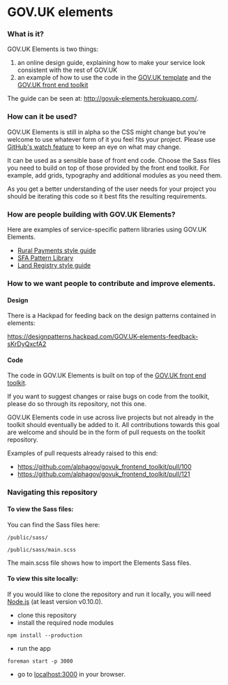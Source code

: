 GOV.UK elements
===============

### What is it?

GOV.UK Elements is two things:

1. an online design guide, explaining how to make your service look consistent with the rest of GOV.UK
2. an example of how to use the code in the [GOV.UK template](https://github.com/alphagov/govuk_template) and the [GOV.UK front end toolkit](https://github.com/alphagov/govuk_frontend_toolkit)

The guide can be seen at: http://govuk-elements.herokuapp.com/.

### How can it be used?

GOV.UK Elements is still in alpha so the CSS might change but you're welcome to use whatever form of it you feel fits your project. Please use [GitHub's watch feature](https://help.github.com/articles/watching-repositories) to keep an eye on what may change.

It can be used as a sensible base of front end code. Choose the Sass files you need to build on top of those provided by the front end toolkit. For example, add grids, typography and additional modules as you need them.

As you get a better understanding of the user needs for your project you should be iterating this code so it best fits the resulting requirements.

### How are people building with GOV.UK Elements?

Here are examples of service-specific pattern libraries using GOV.UK Elements.

* [Rural Payments style guide](http://rural-payments-styleguide.herokuapp.com)
* [SFA Pattern Library](http://sfa-prototype.azurewebsites.net/pattern-library.html)
* [Land Registry style guide](http://styleguide.landregistryconcept.co.uk/)

###  How to we want people to contribute and improve elements.

#### Design

There is a Hackpad for feeding back on the design patterns contained in elements:

https://designpatterns.hackpad.com/GOV.UK-elements-feedback-sKrDyQxcfA2

#### Code

The code in GOV.UK Elements is built on top of the [GOV.UK front end toolkit](https://github.com/alphagov/govuk_frontend_toolkit).

If you want to suggest changes or raise bugs on code from the toolkit, please do so through its repository, not this one.

GOV.UK Elements code in use across live projects but not already in the toolkit should eventually be added to it. All contributions towards this goal are welcome and should be in the form of pull requests on the toolkit repository.

Examples of pull requests already raised to this end:

- https://github.com/alphagov/govuk_frontend_toolkit/pull/100
- https://github.com/alphagov/govuk_frontend_toolkit/pull/121

### Navigating this repository

#### To view the Sass files:

You can find the Sass files here:

```
/public/sass/
```

```
/public/sass/main.scss
```

The main.scss file shows how to import the Elements Sass files.

#### To view this site locally:

If you would like to clone the repository and run it locally,
you will need [Node.js](http://nodejs.org/) (at least version v0.10.0).

* clone this repository
* install the required node modules
```
npm install --production
```
* run the app
```
foreman start -p 3000
```
* go to [localhost:3000](http://localhost:3000) in your browser.
